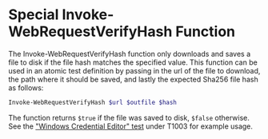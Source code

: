 # Special Invoke-WebRequestVerifyHash Function

The Invoke-WebRequestVerifyHash function only downloads and saves a file to disk if the file hash matches the specified value. This function can be used in an atomic test definition by passing in the url of the file to download, the path where it should be saved, and lastly the expected Sha256 file hash as follows:

```powershell
Invoke-WebRequestVerifyHash $url $outfile $hash
``` 

The function returns `$true` if the file was saved to disk, `$false` otherwise. See the ["Windows Credential Editor" test](https://github.com/redcanaryco/atomic-red-team/blob/master/atomics/T1003/T1003.md#atomic-test-3---windows-credential-editor) under T1003 for example usage.
